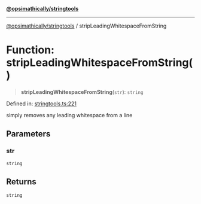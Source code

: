 [**@opsimathically/stringtools**](../README.md)

***

[@opsimathically/stringtools](../README.md) / stripLeadingWhitespaceFromString

# Function: stripLeadingWhitespaceFromString()

> **stripLeadingWhitespaceFromString**(`str`): `string`

Defined in: [stringtools.ts:221](https://github.com/opsimathically/stringtools/blob/19be7bae03961147b0747304375997adca8ccd4a/src/stringtools.ts#L221)

simply removes any leading whitespace from a line

## Parameters

### str

`string`

## Returns

`string`
